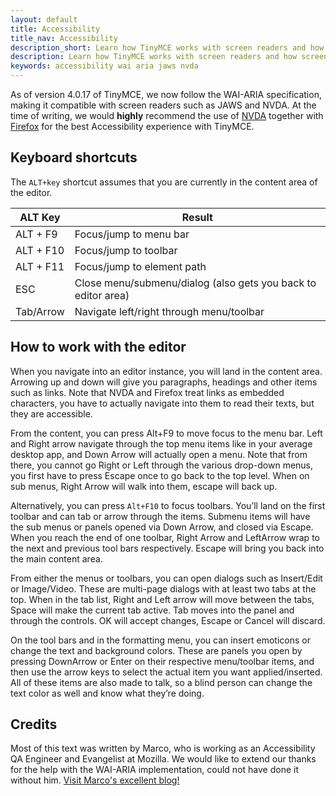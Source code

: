```yaml
---
layout: default
title: Accessibility
title_nav: Accessibility
description_short: Learn how TinyMCE works with screen readers and how screen readers work with TinyMCE.
description: Learn how TinyMCE works with screen readers and how screen readers work with TinyMCE.
keywords: accessibility wai aria jaws nvda
---
```


As of version 4.0.17 of TinyMCE, we now follow the WAI-ARIA specification, making it compatible with screen readers such as JAWS and NVDA. At the time of writing, we would **highly** recommend the use of [NVDA](http://www.nvaccess.org/) together with [Firefox](https://www.mozilla.org/en-US/firefox/products/) for the best Accessibility experience with TinyMCE.

## Keyboard shortcuts

The `ALT+key` shortcut assumes that you are currently in the content area of the editor.

| ALT Key   | Result      |
|-----------|-------------|
| ALT + F9  | Focus/jump to menu bar |
| ALT + F10 | Focus/jump to toolbar |
| ALT + F11 | Focus/jump to element path |
| ESC       | Close menu/submenu/dialog (also gets you back to editor area) |
| Tab/Arrow | Navigate left/right through menu/toolbar |


## How to work with the editor

When you navigate into an editor instance, you will land in the content area. Arrowing up and down will give you paragraphs, headings and other items such as links. Note that NVDA and Firefox treat links as embedded characters, you have to actually navigate into them to read their texts, but they are accessible.

From the content, you can press Alt+F9 to move focus to the menu bar. Left and Right arrow navigate through the top menu items like in your average desktop app, and Down Arrow will actually open a menu. Note that from there, you cannot go Right or Left through the various drop-down menus, you first have to press Escape once to go back to the top level. When on sub menus, Right Arrow will walk into them, escape will back up.

Alternatively, you can press `Alt+F10` to focus toolbars. You’ll land on the first toolbar and can tab or arrow through the items. Submenu items will have the sub menus or panels opened via Down Arrow, and closed via Escape. When you reach the end of one toolbar, Right Arrow and LeftArrow wrap to the next and previous tool bars respectively. Escape will bring you back into the main content area.

From either the menus or toolbars, you can open dialogs such as Insert/Edit or Image/Video. These are multi-page dialogs with at least two tabs at the top. When in the tab list, Right and Left arrow will move between the tabs, Space will make the current tab active. Tab moves into the panel and through the controls. OK will accept changes, Escape or Cancel will discard.

On the tool bars and in the formatting menu, you can insert emoticons or change the text and background colors. These are panels you open by pressing DownArrow or Enter on their respective menu/toolbar items, and then use the arrow keys to select the actual item you want applied/inserted. All of these items are also made to talk, so a blind person can change the text color as well and know what they’re doing.

## Credits

Most of this text was written by Marco, who is working as an Accessibility QA Engineer and Evangelist at Mozilla. We would like to extend our thanks for the help with the WAI-ARIA implementation, could not have done it without him. [Visit Marco's excellent blog!](http://www.marcozehe.de/)
